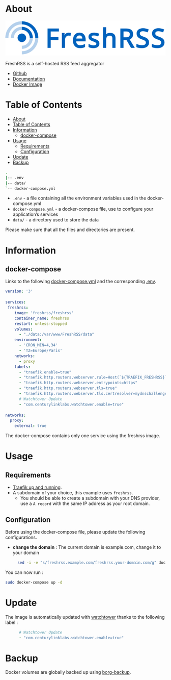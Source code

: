 # About

<p align="center">
<img src="../_utilities/freshrss.png" alt="freshrss" title="freshrss" />
</p>

FreshRSS is a self-hosted RSS feed aggregator

* [Github](https://github.com/FreshRSS/FreshRSS)
* [Documentation](https://freshrss.github.io/FreshRSS/en/admins/01_Index.html)
* [Docker Image](https://hub.docker.com/r/linuxserver/freshrss)

# Table of Contents

<!-- TOC -->

- [About](#about)
- [Table of Contents](#table-of-contents)
- [Information](#information)
    - [docker-compose](#docker-compose)
- [Usage](#usage)
    - [Requirements](#requirements)
    - [Configuration](#configuration)
- [Update](#update)
- [Backup](#backup)

<!-- /TOC -->

```bash
.
|-- .env
|-- data/
`-- docker-compose.yml
```

* `.env` - a file containing all the environment variables used in the docker-compose.yml
* `docker-compose.yml` - a docker-compose file, use to configure your application’s services
* `data/` - a directory used to store the data

Please make sure that all the files and directories are present.

# Information

##  docker-compose

Links to the following [docker-compose.yml](docker-compose.yml) and the corresponding [.env](.env).

```yaml
version: '3'

services:
 freshrss:
    image: 'freshrss/freshrss'
    container_name: freshrss
    restart: unless-stopped
    volumes:
      - "./data:/var/www/FreshRSS/data"
    environment:
      - 'CRON_MIN=4,34'
      - 'TZ=Europe/Paris'
    networks:
      - proxy
    labels:
      - "traefik.enable=true"
      - "traefik.http.routers.webserver.rule=Host(`${TRAEFIK_FRESHRSS}`)"
      - "traefik.http.routers.webserver.entrypoints=https"
      - "traefik.http.routers.webserver.tls=true"
      - "traefik.http.routers.webserver.tls.certresolver=mydnschallenge"
      # Watchtower Update
      - "com.centurylinklabs.watchtower.enable=true"

networks:
  proxy:
    external: true
```

The docker-compose contains only one service using the freshrss image.

# Usage

## Requirements

* [Traefik up and running](../traefik).
* A subdomain of your choice, this example uses `freshrss`.
  * You should be able to create a subdomain with your DNS provider, use a `A record` with the same IP address as your root domain.

## Configuration

Before using the docker-compose file, please update the following configurations.

* **change the domain** : The current domain is example.com, change it to your domain
  
  ```bash
    sed -i -e "s/freshrss.example.com/freshrss.your-domain.com/g" docker-compose.yml 
  ```
  
You can now run :

```bash
sudo docker-compose up -d
```

# Update

The image is automatically updated with [watchtower](../watchtower) thanks to the following label :

```yaml
      # Watchtower Update
      - "com.centurylinklabs.watchtower.enable=true"
```

# Backup

Docker volumes are globally backed up using [borg-backup](../borg-backup).
